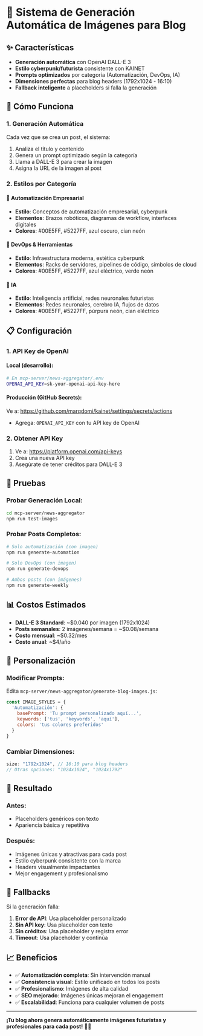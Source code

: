 # 🎨 Sistema de Generación Automática de Imágenes para Blog

## ✨ Características

- **Generación automática** con OpenAI DALL-E 3
- **Estilo cyberpunk/futurista** consistente con KAINET
- **Prompts optimizados** por categoría (Automatización, DevOps, IA)
- **Dimensiones perfectas** para blog headers (1792x1024 - 16:10)
- **Fallback inteligente** a placeholders si falla la generación

## 🚀 Cómo Funciona

### 1. **Generación Automática**
Cada vez que se crea un post, el sistema:
1. Analiza el título y contenido
2. Genera un prompt optimizado según la categoría
3. Llama a DALL-E 3 para crear la imagen
4. Asigna la URL de la imagen al post

### 2. **Estilos por Categoría**

#### 🏢 Automatización Empresarial
- **Estilo**: Conceptos de automatización empresarial, cyberpunk
- **Elementos**: Brazos robóticos, diagramas de workflow, interfaces digitales
- **Colores**: #00E5FF, #5227FF, azul oscuro, cian neón

#### 🔧 DevOps & Herramientas  
- **Estilo**: Infraestructura moderna, estética cyberpunk
- **Elementos**: Racks de servidores, pipelines de código, símbolos de cloud
- **Colores**: #00E5FF, #5227FF, azul eléctrico, verde neón

#### 🤖 IA
- **Estilo**: Inteligencia artificial, redes neuronales futuristas
- **Elementos**: Redes neuronales, cerebro IA, flujos de datos
- **Colores**: #00E5FF, #5227FF, púrpura neón, cian eléctrico

## 📋 Configuración

### 1. **API Key de OpenAI**

#### Local (desarrollo):
```bash
# En mcp-server/news-aggregator/.env
OPENAI_API_KEY=sk-your-openai-api-key-here
```

#### Producción (GitHub Secrets):
Ve a: https://github.com/marqdomi/kainet/settings/secrets/actions
- Agrega: `OPENAI_API_KEY` con tu API key de OpenAI

### 2. **Obtener API Key**
1. Ve a: https://platform.openai.com/api-keys
2. Crea una nueva API key
3. Asegúrate de tener créditos para DALL-E 3

## 🧪 Pruebas

### Probar Generación Local:
```bash
cd mcp-server/news-aggregator
npm run test-images
```

### Probar Posts Completos:
```bash
# Solo automatización (con imagen)
npm run generate-automation

# Solo DevOps (con imagen)  
npm run generate-devops

# Ambos posts (con imágenes)
npm run generate-weekly
```

## 📊 Costos Estimados

- **DALL-E 3 Standard**: ~$0.040 por imagen (1792x1024)
- **Posts semanales**: 2 imágenes/semana = ~$0.08/semana
- **Costo mensual**: ~$0.32/mes
- **Costo anual**: ~$4/año

## 🔧 Personalización

### Modificar Prompts:
Edita `mcp-server/news-aggregator/generate-blog-images.js`:

```javascript
const IMAGE_STYLES = {
  'Automatización': {
    basePrompt: 'Tu prompt personalizado aquí...',
    keywords: ['tus', 'keywords', 'aquí'],
    colors: 'tus colores preferidos'
  }
}
```

### Cambiar Dimensiones:
```javascript
size: "1792x1024", // 16:10 para blog headers
// Otras opciones: "1024x1024", "1024x1792"
```

## 🎯 Resultado

### Antes:
- Placeholders genéricos con texto
- Apariencia básica y repetitiva

### Después:
- Imágenes únicas y atractivas para cada post
- Estilo cyberpunk consistente con la marca
- Headers visualmente impactantes
- Mejor engagement y profesionalismo

## 🚨 Fallbacks

Si la generación falla:
1. **Error de API**: Usa placeholder personalizado
2. **Sin API key**: Usa placeholder con texto
3. **Sin créditos**: Usa placeholder y registra error
4. **Timeout**: Usa placeholder y continúa

## 📈 Beneficios

- ✅ **Automatización completa**: Sin intervención manual
- ✅ **Consistencia visual**: Estilo unificado en todos los posts
- ✅ **Profesionalismo**: Imágenes de alta calidad
- ✅ **SEO mejorado**: Imágenes únicas mejoran el engagement
- ✅ **Escalabilidad**: Funciona para cualquier volumen de posts

---

**¡Tu blog ahora genera automáticamente imágenes futuristas y profesionales para cada post!** 🎨✨
